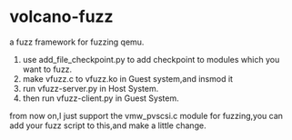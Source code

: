 # volcano-fuzz
a fuzz framework for fuzzing qemu.
1. use add_file_checkpoint.py to add checkpoint to modules which you want to fuzz.
2. make vfuzz.c to vfuzz.ko in Guest system,and insmod it
3. run vfuzz-server.py in Host System.
4. then run vfuzz-client.py in Guest System.

from now on,I just support the vmw_pvscsi.c module for fuzzing,you can add your fuzz script to this,and make a little change.
